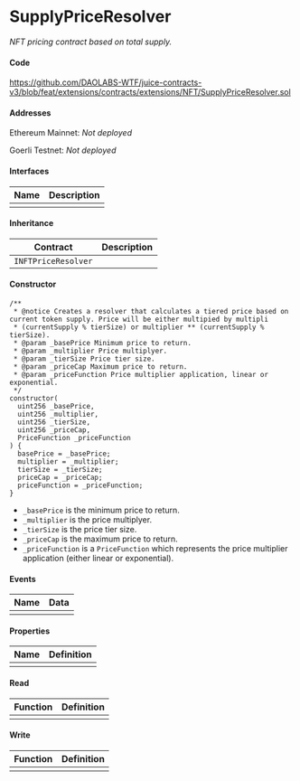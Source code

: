 # SupplyPriceResolver

*NFT pricing contract based on total supply.*

#### Code

https://github.com/DAOLABS-WTF/juice-contracts-v3/blob/feat/extensions/contracts/extensions/NFT/SupplyPriceResolver.sol

#### Addresses

Ethereum Mainnet: *Not deployed*

Goerli Testnet: *Not deployed*

#### Interfaces

|Name|Description|
|-|-|
|||

#### Inheritance

|Contract|Description|
|-|-|
|`INFTPriceResolver`||

#### Constructor

```
/**
 * @notice Creates a resolver that calculates a tiered price based on current token supply. Price will be either multipied by multipli
 * (currentSupply % tierSize) or multiplier ** (currentSupply % tierSize).
 * @param _basePrice Minimum price to return.
 * @param _multiplier Price multiplyer.
 * @param _tierSize Price tier size.
 * @param _priceCap Maximum price to return.
 * @param _priceFunction Price multiplier application, linear or exponential.
 */
constructor(
  uint256 _basePrice,
  uint256 _multiplier,
  uint256 _tierSize,
  uint256 _priceCap,
  PriceFunction _priceFunction
) {
  basePrice = _basePrice;
  multiplier = _multiplier;
  tierSize = _tierSize;
  priceCap = _priceCap;
  priceFunction = _priceFunction;
}
```

- `_basePrice` is the minimum price to return.
- `_multiplier` is the price multiplyer.
- `_tierSize` is the price tier size.
- `_priceCap` is the maximum price to return.
- `_priceFunction` is a `PriceFunction` which represents the price multiplier application (either linear or exponential).

#### Events

|Name|Data|
|-|-|
|||

#### Properties

|Name|Definition|
|-|-|
|||

#### Read

|Function|Definition|
|-|-|
|||

#### Write

|Function|Definition|
|-|-|
|||
